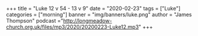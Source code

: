 +++
title = "Luke 12 v 54 - 13 v 9"
date = "2020-02-23"
tags = ["Luke"]
categories = ["morning"]
banner = "img/banners/luke.png"
author = "James Thompson"
podcast ="http://longmeadow-church.org.uk/files/mp3/2020/20200223-Luke12.mp3"
+++
